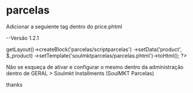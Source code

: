 # parcelas

Adicionar a seguiente tag dentro do price.phtml

--Versão 1.2.1

<?php
	echo $this->getLayout()->createBlock('parcelas/scriptparcelas')
	->setData('product', $_product)
	->setTemplate('soulmktparcelas/parcelas.phtml')->toHtml();
?>

Não se esqueça de ativar e configurar o mesmo dentro da administração dentro de
GERAL >  Soulmkt Installments (SoulMKT Parcelas)


thanks
